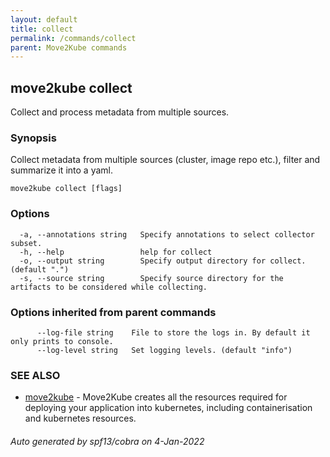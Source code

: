 ```yaml
---
layout: default
title: collect
permalink: /commands/collect
parent: Move2Kube commands
---
```

## move2kube collect

Collect and process metadata from multiple sources.

### Synopsis

Collect metadata from multiple sources (cluster, image repo etc.), filter and summarize it into a yaml.

```
move2kube collect [flags]
```

### Options

```
  -a, --annotations string   Specify annotations to select collector subset.
  -h, --help                 help for collect
  -o, --output string        Specify output directory for collect. (default ".")
  -s, --source string        Specify source directory for the artifacts to be considered while collecting.
```

### Options inherited from parent commands

```
      --log-file string    File to store the logs in. By default it only prints to console.
      --log-level string   Set logging levels. (default "info")
```

### SEE ALSO

* [move2kube](/commands)	 - Move2Kube creates all the resources required for deploying your application into kubernetes, including containerisation and kubernetes resources.

###### Auto generated by spf13/cobra on 4-Jan-2022
